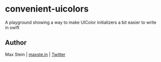 # convenient-uicolors
A playground showing a way to make UIColor initializers a bit easier to write in swift

## Author

Max Stein | [maxste.in](http://maxste.in) | [Twitter](https://twitter.com/maxsteinapps)
